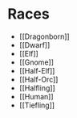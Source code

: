 # Races

* [[Dragonborn]]
* [[Dwarf]]
* [[Elf]]
* [[Gnome]]
* [[Half-Elf]]
* [[Half-Orc]]
* [[Halfling]]
* [[Human]]
* [[Tiefling]]

